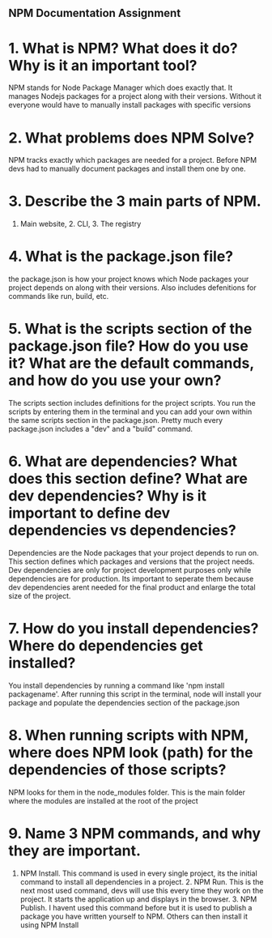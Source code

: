 ## NPM Documentation Assignment

# 1. What is NPM? What does it do? Why is it an important tool?
NPM stands for Node Package Manager which does exactly that. It manages Nodejs packages for a project along with their versions. Without it everyone would have to manually install packages with specific versions

# 2. What problems does NPM Solve?
NPM tracks exactly which packages are needed for a project. Before NPM devs had to manually document packages and install them one by one.

# 3. Describe the 3 main parts of NPM.
1. Main website, 2. CLI, 3. The registry

# 4. What is the package.json file?
the package.json is how your project knows which Node packages your project depends on along with their versions. Also includes defenitions for commands like run, build, etc.

# 5. What is the scripts section of the package.json file? How do you use it? What are the default commands, and how do you use your own?
The scripts section includes definitions for the project scripts. You run the scripts by entering them in the terminal and you can add your own within the same scripts section in the package.json. Pretty much every package.json includes a "dev" and a "build" command.

# 6. What are dependencies? What does this section define? What are dev dependencies? Why is it important to define dev dependencies vs dependencies?
Dependencies are the Node packages that your project depends to run on. This section defines which packages and versions that the project needs. Dev dependencies are only for project development purposes only while dependencies are for production. Its important to seperate them because dev dependencies arent needed for the final product and enlarge the total size of the project.

# 7. How do you install dependencies? Where do dependencies get installed?
You install dependencies by running a command like 'npm install packagename'. After running this script in the terminal, node will install your package and populate the dependencies section of the package.json

# 8. When running scripts with NPM, where does NPM look (path) for the dependencies of those scripts?
NPM looks for them in the node_modules folder. This is the main folder where the modules are installed at the root of the project

# 9. Name 3 NPM commands, and why they are important.
1. NPM Install. This command is used in every single project, its the initial command to install all dependencies in a project. 2. NPM Run. This is the next most used command, devs will use this every time they work on the project. It starts the application up and displays in the browser. 3. NPM Publish. I havent used this command before but it is used to publish a package you have written yourself to NPM. Others can then install it using NPM Install

